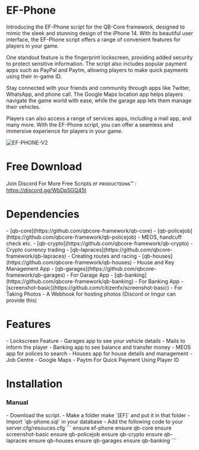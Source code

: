 <h1>EF-Phone</h1>

Introducing the EF-Phone script for the QB-Core framework, designed to mimic the sleek and stunning design of the iPhone 14. With its beautiful user interface, the EF-Phone script offers a range of convenient features for players in your game.

One standout feature is the fingerprint lockscreen, providing added security to protect sensitive information. The script also includes popular payment apps such as PayPal and Paytm, allowing players to make quick payments using their in-game ID.

Stay connected with your friends and community through apps like Twitter, WhatsApp, and phone call. The Google Maps location app helps players navigate the game world with ease, while the garage app lets them manage their vehicles.

Players can also access a range of services apps, including a mail app, and many more. With the EF-Phone script, you can offer a seamless and immersive experience for players in your game.


![EF-PHONE-V2](https://user-images.githubusercontent.com/104319683/232832485-38a2c8a1-90a1-4c74-b3e2-53181e001c60.png)


<h1>Free Download</h1>

Join Discord For More Free Scripts
ᴇғ ᴘʀᴏᴅᴜᴄᴛɪᴏɴs™ : https://discord.gg/WbDp5GQ45t

<h1>Dependencies</h1>
- [qb-core](https://github.com/qbcore-framework/qb-core)
- [qb-policejob](https://github.com/qbcore-framework/qb-policejob) - MEOS, handcuff check etc. 
- [qb-crypto](https://github.com/qbcore-framework/qb-crypto) - Crypto currency trading 
- [qb-lapraces](https://github.com/qbcore-framework/qb-lapraces) - Creating routes and racing 
- [qb-houses](https://github.com/qbcore-framework/qb-houses) - House and Key Management App
- [qb-garages](https://github.com/qbcore-framework/qb-garages) - For Garage App
- [qb-banking](https://github.com/qbcore-framework/qb-banking) - For Banking App
- [screenshot-basic](https://github.com/citizenfx/screenshot-basic) - For Taking Photos
- A Webhook for hosting photos (Discord or Imgur can provide this)

<h1>Features</h1>
- Lockscreen Feature
- Garages app to see your vehicle details
- Mails to inform the player
- Banking app to see balance and transfer money
- MEOS app for polices to search
- Houses app for house details and management
- Job Centre 
- Google Maps
- Paytm For Quick Payment Using Player ID

<h1>Installation</h1>
<h3>Manual</h3>
- Download the script.
- Make a folder make `[EF]` and put it in that folder
- Import `qb-phone.sql` in your database
- Add the following code to your server.cfg/resouces.cfg
```
ensure ef-phone
ensure qb-core
ensure screenshot-basic
ensure qb-policejob
ensure qb-crypto
ensure qb-lapraces
ensure qb-houses
ensure qb-garages
ensure qb-banking
```

